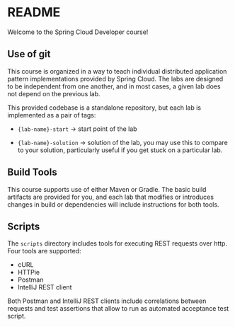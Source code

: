 # README

Welcome to the Spring Cloud Developer course!

## Use of git

This course is organized in a way to teach individual distributed
application pattern implementations provided by Spring Cloud.
The labs are designed to be independent from one another,
and in most cases,
a given lab does not depend on the previous lab.

This provided codebase is a standalone repository,
but each lab is implemented as a pair of tags:

-   `{lab-name}-start` -> start point of the lab

-   `{lab-name}-solution` -> solution of the lab,
    you may use this to compare to your solution,
    particularly useful if you get stuck on a particular lab.

## Build Tools

This course supports use of either Maven or Gradle.
The basic build artifacts are provided for you,
and each lab that modifies or introduces changes in build or
dependencies will include instructions for both tools.

## Scripts

The `scripts` directory includes tools for executing REST requests
over http.
Four tools are supported:

- cURL
- HTTPie
- Postman
- IntelliJ REST client

Both Postman and IntelliJ REST clients include correlations between
requests and test assertions that allow to run as automated acceptance
test script.
